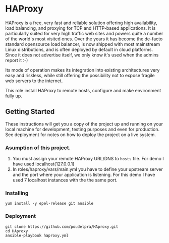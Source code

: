 
# HAProxy

HAProxy is a free, very fast and reliable solution offering high availability, load balancing, and proxying for TCP and HTTP-based applications. It is particularly suited for very high traffic web sites and powers quite a number of the world's most visited ones. Over the years it has become the de-facto standard opensource load balancer, is now shipped with most mainstream Linux distributions, and is often deployed by default in cloud platforms. Since it does not advertise itself, we only know it's used when the admins report it :-)

Its mode of operation makes its integration into existing architectures very easy and riskless, while still offering the possibility not to expose fragile web servers to the internet.

This role install HAProxy to remote hosts, configure and make environment fully up.

## Getting Started

These instructions will get you a copy of the project up and running on your local machine for development, testing purposes and even for production. See deployment for notes on how to deploy the project on a live system.

### Asumption of this project.

1. You must assign your remote HAProxy URL/DNS to `hosts` file. For demo I have used localhost(127.0.0.1)
2. In roles/haproxy/vars/main.yml you have to define your upstream server and the port where your application is listening. For this demo I have used 7 localhost instances with the the same port.


### Installing
```
yum install -y epel-release git ansible
```

### Deployment

```
git clone https://github.com/poudelpra/HAproxy.git
cd HAproxy
ansible-playbook haproxy.yml
```
